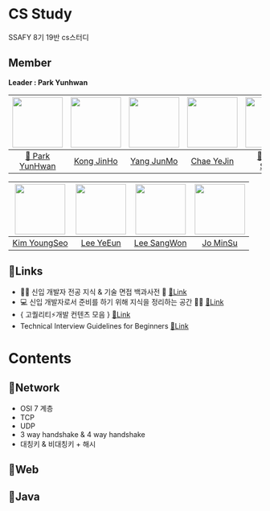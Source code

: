 # CS Study
SSAFY 8기 19반 cs스터디

## Member
**Leader : Park Yunhwan**

| [<img src="https://avatars.githubusercontent.com/u/47595515?s=40&v=4" width="100">](https://github.com/SadoRuin) | [<img src="https://avatars.githubusercontent.com/u/62232531?v=4" width="100">](https://github.com/wlsgh7608) | [<img src="https://avatars.githubusercontent.com/u/55372995?v=4" width="100">](https://github.com/devjunmo) | [<img src="https://avatars.githubusercontent.com/u/45252618?v=4" width="100">](https://github.com/yejin013) | [<img src="https://avatars.githubusercontent.com/u/43868550?v=4" width="100">](https://github.com/KangSuzy) |
|:----------------------------------------------------------------------------------------------------------------:|:------------------------------------------------------------------------------------------------------------:|:-----------------------------------------------------------------------------------------------------------:|:-----------------------------------------------------------------------------------------------------------:|:-----------------------------------------------------------------------------------------------------------:|
|                             [📖 Park YunHwan](https://github.com/SadoRuin/cs-study)                              |                                                [Kong JinHo]()                                                |                                               [Yang JunMo]()                                                |                                               [Chae YeJin]()                                                |                              [📖 Kang SooJi](https://github.com/KangSuzy/TIL)                               |

| [<img src="https://avatars.githubusercontent.com/u/80434024?v=4" width="100">](https://github.com/koy4648) | [<img src="https://avatars.githubusercontent.com/u/103018534?v=4" width="100">](https://github.com/Dodamon) | [<img src="https://avatars.githubusercontent.com/u/55802893?v=4" width="100">](https://github.com/nowgnas) | [<img src="https://avatars.githubusercontent.com/u/77291496?v=4" width="100">](https://github.com/minsu1020) |
|:----------------------------------------------------------------------------------------------------------:|:-----------------------------------------------------------------------------------------------------------:|:----------------------------------------------------------------------------------------------------------:|:------------------------------------------------------------------------------------------------------------:|
|                                              [Kim YoungSeo]()                                              |                                                [Lee YeEun]()                                                |                                              [Lee SangWon]()                                               |                                                 [Jo MinSu]()                                                 |

## 🔗Links
- 👶🏻 신입 개발자 전공 지식 & 기술 면접 백과사전 📖  [🔗Link](https://github.com/gyoogle/tech-interview-for-developer)  
- 💻 신입 개발자로서 준비를 하기 위해 지식을 정리하는 공간 👨‍💻 [🔗Link](https://github.com/WooVictory/Ready-For-Tech-Interview)  
- { 고퀄리티⚡개발 컨텐츠 모음 } [🔗Link](https://github.com/Integerous/goQuality-dev-contents)  
- Technical Interview Guidelines for Beginners [🔗Link](https://github.com/JaeYeopHan/Interview_Question_for_Beginner)

# Contents
## 📌Network
- OSI 7 계층
- TCP
- UDP
- 3 way handshake & 4 way handshake
- 대칭키 & 비대칭키 + 해시

## 📌Web
## 📌Java
 